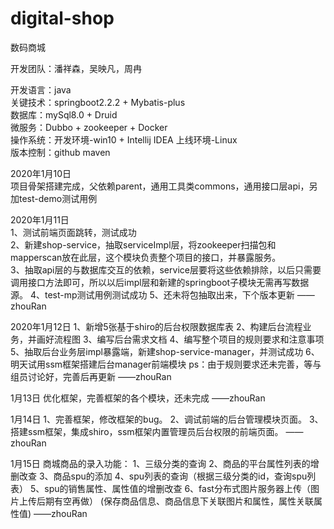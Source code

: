 # digital-shop
数码商城

开发团队：潘祥森，吴映凡，周冉

开发语言：java  
关键技术：springboot2.2.2 + Mybatis-plus   
数据库：mySql8.0 + Druid  
微服务：Dubbo + zookeeper + Docker  
操作系统：开发环境-win10 + Intellij IDEA   上线环境-Linux  
版本控制：github  maven      

2020年1月10日  
项目骨架搭建完成，父依赖parent，通用工具类commons，通用接口层api，另加test-demo测试用例  


2020年1月11日  
1、测试前端页面跳转，测试成功  
2、新建shop-service，抽取serviceImpl层，将zookeeper扫描包和mapperscan放在此层，这个模块负责整个项目的接口，并暴露服务。  
3、抽取api层的与数据库交互的依赖，service层要将这些依赖排除，以后只需要调用接口方法即可，所以以后impl层和新建的springboot子模块无需再写数据源。
4、test-mp测试用例测试成功
5、还未将包抽取出来，下个版本更新
——zhouRan


2020年1月12日
1、新增5张基于shiro的后台权限数据库表
2、构建后台流程业务，并画好流程图
3、编写后台需求文档
4、编写整个项目的规则要求和注意事项
5、抽取后台业务层impl暴露端，新建shop-service-manager，并测试成功
6、明天试用ssm框架搭建后台manager前端模块
ps：由于规则要求还未完善，等与组员讨论好，完善后再更新
——zhouRan


1月13日
优化框架，完善框架的各个模块，还未完成
——zhouRan


1月14日
1、完善框架，修改框架的bug。
2、调试前端的后台管理模块页面。
3、搭建ssm框架，集成shiro，ssm框架内置管理员后台权限的前端页面。
——zhouRan


1月15日
商城商品的录入功能：
1、三级分类的查询
2、商品的平台属性列表的增删改查
3、商品spu的添加
4、spu列表的查询（根据三级分类的id，查询spu列表）
5、spu的销售属性、属性值的增删改查
6、fast分布式图片服务器上传（图片上传后期有空再做）
(保存商品信息、商品信息下关联图片和属性，属性关联属性值)
——zhouRan







